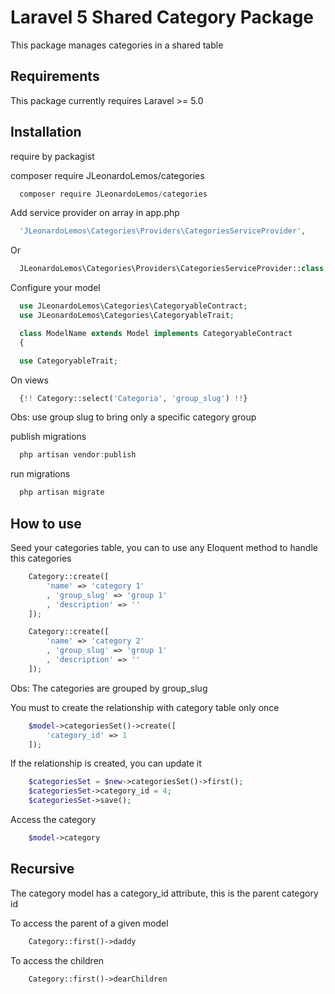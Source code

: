 # Laravel 5 Shared Category Package

This package manages categories in a shared table

## Requirements
This package currently requires Laravel >= 5.0

## Installation
require by packagist

composer require JLeonardoLemos/categories

```js
  composer require JLeonardoLemos/categories
```
Add service provider on array in app.php

```php
  'JLeonardoLemos\Categories\Providers\CategoriesServiceProvider',
```
Or

```php
  JLeonardoLemos\Categories\Providers\CategoriesServiceProvider::class,
```

Configure your model

```php
  use JLeonardoLemos\Categories\CategoryableContract;
  use JLeonardoLemos\Categories\CategoryableTrait;
```
```php
  class ModelName extends Model implements CategoryableContract
  {

  use CategoryableTrait;
```
On views

```php
  {!! Category::select('Categoria', 'group_slug') !!}
```
Obs: use group slug to bring only a specific category group

publish migrations

```js
  php artisan vendor:publish
```
run migrations

```js
  php artisan migrate
```
## How to use

Seed your categories table, you can to use any Eloquent method to handle this categories

```php
  	Category::create([
        'name' => 'category 1'
        , 'group_slug' => 'group 1'
        , 'description' => ''
    ]);

  	Category::create([
        'name' => 'category 2'
        , 'group_slug' => 'group 1'
        , 'description' => ''
    ]);    
```
Obs: The categories are grouped by group_slug

You must to create the relationship with category table only once

```php
	$model->categoriesSet()->create([
		'category_id' => 1
    ]);
```
If the relationship is created, you can update it

```php
	$categoriesSet = $new->categoriesSet()->first();
	$categoriesSet->category_id = 4;
	$categoriesSet->save();
```

Access the category 

```php
	$model->category
```

## Recursive

The category model has a category_id attribute, this is the parent category id

To access the parent of a given model

```php
	Category::first()->daddy
```
To access the children

```php
	Category::first()->dearChildren
```